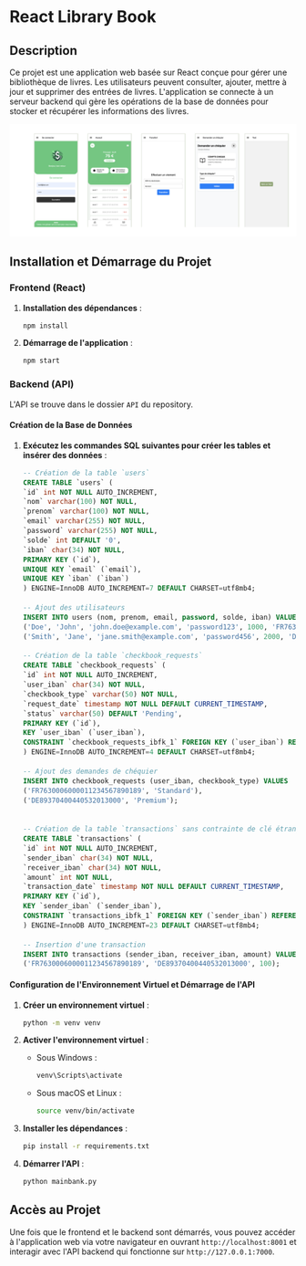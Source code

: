 # React Library Book

## Description

Ce projet est une application web basée sur React conçue pour gérer une bibliothèque de livres. Les utilisateurs peuvent consulter, ajouter, mettre à jour et supprimer des entrées de livres. L'application se connecte à un serveur backend qui gère les opérations de la base de données pour stocker et récupérer les informations des livres.

![Screenshot](docs/screen.png)

## Installation et Démarrage du Projet

### Frontend (React)

1. **Installation des dépendances** :
    ```bash
    npm install
    ```

2. **Démarrage de l'application** :
    ```bash
    npm start
    ```

### Backend (API)

L'API se trouve dans le dossier `API` du repository.

#### Création de la Base de Données

1. **Exécutez les commandes SQL suivantes pour créer les tables et insérer des données** :

    ```sql
    -- Création de la table `users`
    CREATE TABLE `users` (
    `id` int NOT NULL AUTO_INCREMENT,
    `nom` varchar(100) NOT NULL,
    `prenom` varchar(100) NOT NULL,
    `email` varchar(255) NOT NULL,
    `password` varchar(255) NOT NULL,
    `solde` int DEFAULT '0',
    `iban` char(34) NOT NULL,
    PRIMARY KEY (`id`),
    UNIQUE KEY `email` (`email`),
    UNIQUE KEY `iban` (`iban`)
    ) ENGINE=InnoDB AUTO_INCREMENT=7 DEFAULT CHARSET=utf8mb4;

    -- Ajout des utilisateurs
    INSERT INTO users (nom, prenom, email, password, solde, iban) VALUES 
    ('Doe', 'John', 'john.doe@example.com', 'password123', 1000, 'FR7630006000011234567890189'),
    ('Smith', 'Jane', 'jane.smith@example.com', 'password456', 2000, 'DE89370400440532013000');

    -- Création de la table `checkbook_requests`
    CREATE TABLE `checkbook_requests` (
    `id` int NOT NULL AUTO_INCREMENT,
    `user_iban` char(34) NOT NULL,
    `checkbook_type` varchar(50) NOT NULL,
    `request_date` timestamp NOT NULL DEFAULT CURRENT_TIMESTAMP,
    `status` varchar(50) DEFAULT 'Pending',
    PRIMARY KEY (`id`),
    KEY `user_iban` (`user_iban`),
    CONSTRAINT `checkbook_requests_ibfk_1` FOREIGN KEY (`user_iban`) REFERENCES `users` (`iban`)
    ) ENGINE=InnoDB AUTO_INCREMENT=4 DEFAULT CHARSET=utf8mb4;

    -- Ajout des demandes de chéquier
    INSERT INTO checkbook_requests (user_iban, checkbook_type) VALUES 
    ('FR7630006000011234567890189', 'Standard'),
    ('DE89370400440532013000', 'Premium');


    -- Création de la table `transactions` sans contrainte de clé étrangère pour `receiver_iban`
    CREATE TABLE `transactions` (
    `id` int NOT NULL AUTO_INCREMENT,
    `sender_iban` char(34) NOT NULL,
    `receiver_iban` char(34) NOT NULL,
    `amount` int NOT NULL,
    `transaction_date` timestamp NOT NULL DEFAULT CURRENT_TIMESTAMP,
    PRIMARY KEY (`id`),
    KEY `sender_iban` (`sender_iban`),
    CONSTRAINT `transactions_ibfk_1` FOREIGN KEY (`sender_iban`) REFERENCES `users` (`iban`)
    ) ENGINE=InnoDB AUTO_INCREMENT=23 DEFAULT CHARSET=utf8mb4;

    -- Insertion d'une transaction
    INSERT INTO transactions (sender_iban, receiver_iban, amount) VALUES 
    ('FR7630006000011234567890189', 'DE89370400440532013000', 100);

    ```

#### Configuration de l'Environnement Virtuel et Démarrage de l'API

1. **Créer un environnement virtuel** :
    ```bash
    python -m venv venv
    ```

2. **Activer l'environnement virtuel** :
    - Sous Windows :
        ```bash
        venv\Scripts\activate
        ```
    - Sous macOS et Linux :
        ```bash
        source venv/bin/activate
        ```

3. **Installer les dépendances** :
    ```bash
    pip install -r requirements.txt
    ```

4. **Démarrer l'API** :
    ```bash
    python mainbank.py
    ```

## Accès au Projet

Une fois que le frontend et le backend sont démarrés, vous pouvez accéder à l'application web via votre navigateur en ouvrant `http://localhost:8001` et interagir avec l'API backend qui fonctionne sur `http://127.0.0.1:7000`.
